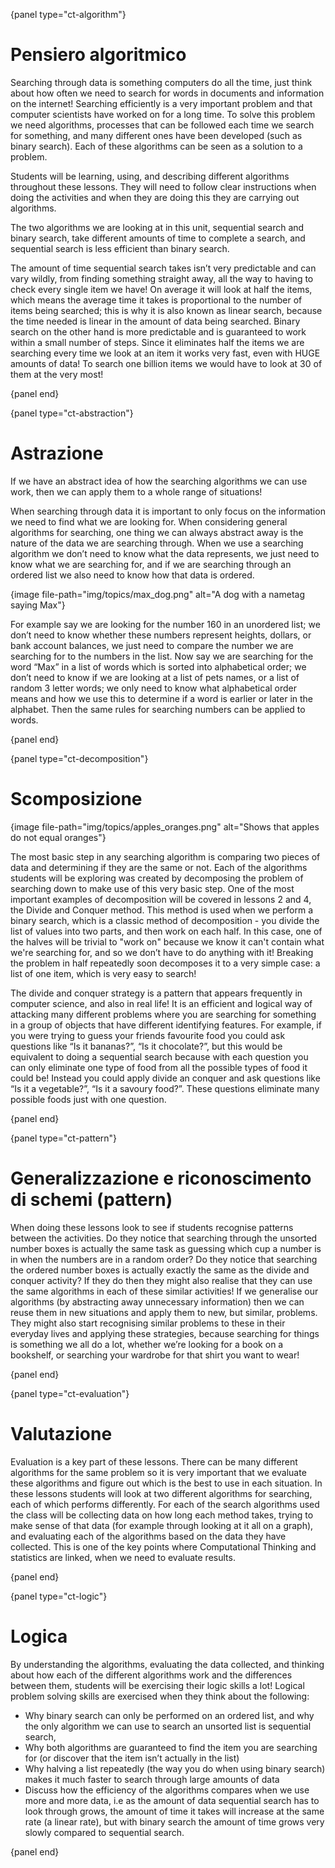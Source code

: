 {panel type="ct-algorithm"}

# Pensiero algoritmico

Searching through data is something computers do all the time, just think about how often we need to search for words in documents and information on the internet! Searching efficiently is a very important problem and that computer scientists have worked on for a long time. To solve this problem we need algorithms, processes that can be followed each time we search for something, and many different ones have been developed (such as binary search). Each of these algorithms can be seen as a solution to a problem.

Students will be learning, using, and describing different algorithms throughout these lessons. They will need to follow clear instructions when doing the activities and when they are doing this they are carrying out algorithms.

The two algorithms we are looking at in this unit, sequential search and binary search, take different amounts of time to complete a search, and sequential search is less efficient than binary search.

The amount of time sequential search takes isn’t very predictable and can vary wildly, from finding something straight away, all the way to having to check every single item we have! On average it will look at half the items, which means the average time it takes is proportional to the number of items being searched; this is why it is also known as linear search, because the time needed is linear in the amount of data being searched. Binary search on the other hand is more predictable and is guaranteed to work within a small number of steps. Since it eliminates half the items we are searching every time we look at an item it works very fast, even with HUGE amounts of data! To search one billion items we would have to look at 30 of them at the very most!

{panel end}

{panel type="ct-abstraction"}

# Astrazione

If we have an abstract idea of how the searching algorithms we can use work, then we can apply them to a whole range of situations!

When searching through data it is important to only focus on the information we need to find what we are looking for. When considering general algorithms for searching, one thing we can always abstract away is the nature of the data we are searching through. When we use a searching algorithm we don’t need to know what the data represents, we just need to know what we are searching for, and if we are searching through an ordered list we also need to know how that data is ordered.

{image file-path="img/topics/max_dog.png" alt="A dog with a nametag saying Max"}

For example say we are looking for the number 160 in an unordered list; we don’t need to know whether these numbers represent heights, dollars, or bank account balances, we just need to compare the number we are searching for to the numbers in the list. Now say we are searching for the word “Max” in a list of words which is sorted into alphabetical order; we don’t need to know if we are looking at a list of pets names, or a list of random 3 letter words; we only need to know what alphabetical order means and how we use this to determine if a word is earlier or later in the alphabet. Then the same rules for searching numbers can be applied to words.

{panel end}

{panel type="ct-decomposition"}

# Scomposizione

{image file-path="img/topics/apples_oranges.png" alt="Shows that apples do not equal oranges"}

The most basic step in any searching algorithm is comparing two pieces of data and determining if they are the same or not. Each of the algorithms students will be exploring was created by decomposing the problem of searching down to make use of this very basic step. One of the most important examples of decomposition will be covered in lessons 2 and 4, the Divide and Conquer method. This method is used when we perform a binary search, which is a classic method of decomposition - you divide the list of values into two parts, and then work on each half. In this case, one of the halves will be trivial to "work on" because we know it can't contain what we're searching for, and so we don’t have to do anything with it! Breaking the problem in half repeatedly soon decomposes it to a very simple case: a list of one item, which is very easy to search!

The divide and conquer strategy is a pattern that appears frequently in computer science, and also in real life! It is an efficient and logical way of attacking many different problems where you are searching for something in a group of objects that have different identifying features. For example, if you were trying to guess your friends favourite food you could ask questions like “Is it bananas?”, “Is it chocolate?”, but this would be equivalent to doing a sequential search because with each question you can only eliminate one type of food from all the possible types of food it could be! Instead you could apply divide an conquer and ask questions like “Is it a vegetable?”, “Is it a savoury food?”. These questions eliminate many possible foods just with one question.

{panel end}

{panel type="ct-pattern"}

# Generalizzazione e riconoscimento di schemi (pattern)

When doing these lessons look to see if students recognise patterns between the activities. Do they notice that searching through the unsorted number boxes is actually the same task as guessing which cup a number is in when the numbers are in a random order? Do they notice that searching the ordered number boxes is actually exactly the same as the divide and conquer activity? If they do then they might also realise that they can use the same algorithms in each of these similar activities! If we generalise our algorithms (by abstracting away unnecessary information) then we can reuse them in new situations and apply them to new, but similar, problems. They might also start recognising similar problems to these in their everyday lives and applying these strategies, because searching for things is something we all do a lot, whether we’re looking for a book on a bookshelf, or searching your wardrobe for that shirt you want to wear!

{panel end}

{panel type="ct-evaluation"}

# Valutazione

Evaluation is a key part of these lessons. There can be many different algorithms for the same problem so it is very important that we evaluate these algorithms and figure out which is the best to use in each situation. In these lessons students will look at two different algorithms for searching, each of which performs differently. For each of the search algorithms used the class will be collecting data on how long each method takes, trying to make sense of that data (for example through looking at it all on a graph), and evaluating each of the algorithms based on the data they have collected. This is one of the key points where Computational Thinking and statistics are linked, when we need to evaluate results.

{panel end}

{panel type="ct-logic"}

# Logica

By understanding the algorithms, evaluating the data collected, and thinking about how each of the different algorithms work and the differences between them, students will be exercising their logic skills a lot! Logical problem solving skills are exercised when they think about the following:

- Why binary search can only be performed on an ordered list, and why the only algorithm we can use to search an unsorted list is sequential search,
- Why both algorithms are guaranteed to find the item you are searching for (or discover that the item isn’t actually in the list)
- Why halving a list repeatedly (the way you do when using binary search) makes it much faster to search through large amounts of data
- Discuss how the efficiency of the algorithms compares when we use more and more data, i.e as the amount of data sequential search has to look through grows, the amount of time it takes will increase at the same rate (a linear rate), but with binary search the amount of time grows very slowly compared to sequential search.

{panel end}